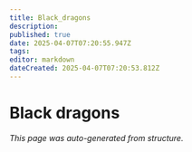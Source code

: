 ```yaml
---
title: Black_dragons
description: 
published: true
date: 2025-04-07T07:20:55.947Z
tags: 
editor: markdown
dateCreated: 2025-04-07T07:20:53.812Z
---
```


# Black dragons

*This page was auto-generated from structure.*
